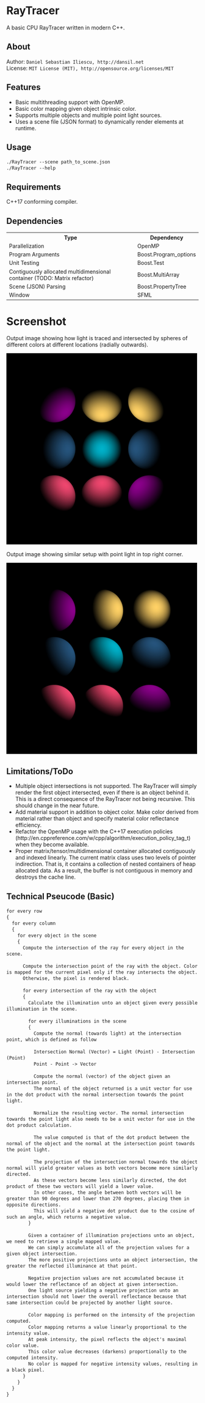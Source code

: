 RayTracer
================
A basic CPU RayTracer written in modern C++.

About
------------------
Author: `Daniel Sebastian Iliescu, http://dansil.net`  
License: `MIT License (MIT), http://opensource.org/licenses/MIT`  

Features
------------------
<ul>
  <li>Basic multithreading support with OpenMP.</li>
  <li>Basic color mapping given object intrinsic color.</li>
  <li>Supports multiple objects and multiple point light sources.</li>
  <li>Uses a scene file (JSON format) to dynamically render elements at runtime.</li>
</ul>

Usage
------------------
	./RayTracer --scene path_to_scene.json
	./RayTracer --help

Requirements
------------------
C++17 conforming compiler.

Dependencies
------------------
<table>
  <tr>
    <th>Type</th>
    <th>Dependency</th>
  </tr>
  <tr>
    <td>Parallelization</td>
    <td>OpenMP</td>
  </tr>
  <tr>
    <td>Program Arguments</td>
    <td>Boost.Program_options</td>
  </tr>
  <tr>
    <td>Unit Testing</td>
    <td>Boost.Test</td>
  </tr>
  <tr>
    <td>Contiguously allocated multidimensional container (TODO: Matrix refactor)</td>
    <td>Boost.MultiArray</td>
  </tr>
  <tr>
    <td>Scene (JSON) Parsing</td>
    <td>Boost.PropertyTree</td>
  </tr>
  <tr>
    <td>Window</td>
    <td>SFML</td>
  </tr>
</table>

Screenshot
================
Output image showing how light is traced and intersected by spheres of different colors at different locations (radially outwards).

<img src="documentation/images/output.jpg" alt="Output SCreenshot" width="500">

Output image showing similar setup with point light in top right corner.

<img src="documentation/images/output_angled.jpg" alt="Output SCreenshot" width="500">

Limitations/ToDo
------------------
<ul>
  <li>Multiple object intersections is not supported. The RayTracer will simply render the first object intersected, even if there is an object behind it. This is a direct consequence of the RayTracer not being recursive. This should change in the near future.
  <li>Add material support in addition to object color. Make color derived from material rather than object and specify material color reflectance efficiency.</li>
  <li>Refactor the OpenMP usage with the C++17 execution policies (http://en.cppreference.com/w/cpp/algorithm/execution_policy_tag_t) when they become available.</li>
  <li>Proper matrix/tensor/multidimensional container allocated contiguously and indexed linearly. The current matrix class uses two levels of pointer indirection. That is, it contains a collection of nested containers of heap allocated data. As a result, the buffer is not contiguous in memory and destroys the cache line.</li>
</ul>

Technical Pseucode (Basic)
------------------
```
for every row
{
  for every column
  {
    for every object in the scene
    {
      Compute the intersection of the ray for every object in the scene.

      Compute the intersection point of the ray with the object. Color is mapped for the current pixel only if the ray intersects the object.
      Otherwise, the pixel is rendered black.

      for every intersection of the ray with the object
      {
        Calculate the illumination unto an object given every possible illumination in the scene.

        for every illuminations in the scene
        {
          Compute the normal (towards light) at the intersection point, which is defined as follow
          
          Intersection Normal (Vector) = Light (Point) - Intersection (Point)
          Point - Point -> Vector

          Compute the normal (vector) of the object given an intersection point.
          The normal of the object returned is a unit vector for use in the dot product with the normal intersection towards the point light.

          Normalize the resulting vector. The normal intersection towards the point light also needs to be a unit vector for use in the dot product calculation.

          The value computed is that of the dot product between the normal of the object and the normal at the intersection point towards the point light.
					
          The projection of the intersection normal towards the object normal will yield greater values as both vectors become more similarly directed.
          As these vectors become less similarly directed, the dot product of these two vectors will yield a lower value.
          In other cases, the angle between both vectors will be greater than 90 degrees and lower than 270 degrees, placing them in opposite directions.
          This will yield a negative dot product due to the cosine of such an angle, which returns a negative value.
        }

        Given a container of illumination projections unto an object, we need to retrieve a single mapped value.
        We can simply accumulate all of the projection values for a given object intersection.
        The more positive projections unto an object intersection, the greater the reflected illuminance at that point.
        
        Negative projection values are not accumulated because it would lower the reflectance of an object at given intersection.
        One light source yielding a negative projection unto an intersection should not lower the overall reflectance because that same intersection could be projected by another light source.

        Color mapping is performed on the intensity of the projection computed.
        Color mapping returns a value linearly proportional to the intensity value.
        At peak intensity, the pixel reflects the object's maximal color value.
        This color value decreases (darkens) proportionally to the computed intensity.
        No color is mapped for negative intensity values, resulting in a black pixel.
      }
    }
  }
}
```